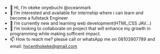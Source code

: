 - 👋 Hi, I’m okeke onyebuchi @oceanmark
- 👀 I’m interested and available for internship where i can learn and become a fullstack Engineer 
- 🌱 I’m currently new and learning web development(HTML,CSS JAV...)
- 💞️ I’m looking to collaborate on project that will enhance my growth in programming while making sufficent impact.
- 📫 How to reach me? please call or whatsApp me on 08103907789 and email: hycenthokeke@gmail.com

<!---
oceanmark/oceanmark is a ✨ special ✨ repository because its `README.md` (this file) appears on your GitHub profile.
You can click the Preview link to take a look at your changes.
--->
